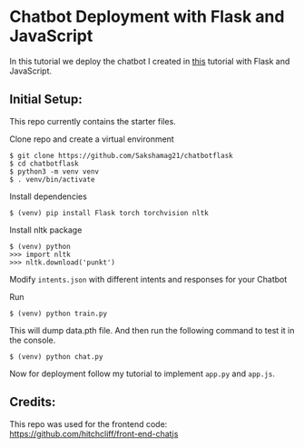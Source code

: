 # Chatbot Deployment with Flask and JavaScript

In this tutorial we deploy the chatbot I created in [this](https://github.com/python-engineer/pytorch-chatbot) tutorial with Flask and JavaScript.

## Initial Setup:
This repo currently contains the starter files.

Clone repo and create a virtual environment
```
$ git clone https://github.com/Sakshamag21/chatbotflask
$ cd chatbotflask
$ python3 -m venv venv
$ . venv/bin/activate
```
Install dependencies
```
$ (venv) pip install Flask torch torchvision nltk
```
Install nltk package
```
$ (venv) python
>>> import nltk
>>> nltk.download('punkt')
```
Modify `intents.json` with different intents and responses for your Chatbot

Run
```
$ (venv) python train.py
```
This will dump data.pth file. And then run
the following command to test it in the console.
```
$ (venv) python chat.py
```

Now for deployment follow my tutorial to implement `app.py` and `app.js`.


## Credits:
This repo was used for the frontend code:
https://github.com/hitchcliff/front-end-chatjs
